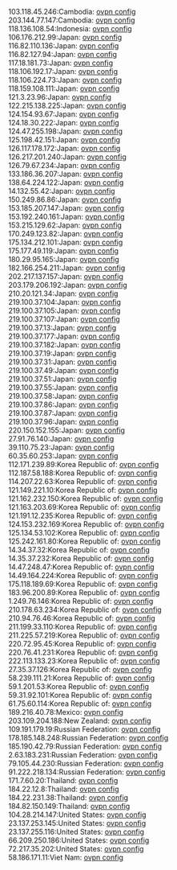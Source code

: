 103.118.45.246:Cambodia: [ovpn config](vpn/103_118_45_246.ovpn)  
203.144.77.147:Cambodia: [ovpn config](vpn/203_144_77_147.ovpn)  
118.136.108.54:Indonesia: [ovpn config](vpn/118_136_108_54.ovpn)  
106.176.212.99:Japan: [ovpn config](vpn/106_176_212_99.ovpn)  
116.82.110.136:Japan: [ovpn config](vpn/116_82_110_136.ovpn)  
116.82.127.94:Japan: [ovpn config](vpn/116_82_127_94.ovpn)  
117.18.181.73:Japan: [ovpn config](vpn/117_18_181_73.ovpn)  
118.106.192.17:Japan: [ovpn config](vpn/118_106_192_17.ovpn)  
118.106.224.73:Japan: [ovpn config](vpn/118_106_224_73.ovpn)  
118.159.108.111:Japan: [ovpn config](vpn/118_159_108_111.ovpn)  
121.3.23.96:Japan: [ovpn config](vpn/121_3_23_96.ovpn)  
122.215.138.225:Japan: [ovpn config](vpn/122_215_138_225.ovpn)  
124.154.93.67:Japan: [ovpn config](vpn/124_154_93_67.ovpn)  
124.18.30.222:Japan: [ovpn config](vpn/124_18_30_222.ovpn)  
124.47.255.198:Japan: [ovpn config](vpn/124_47_255_198.ovpn)  
125.198.42.151:Japan: [ovpn config](vpn/125_198_42_151.ovpn)  
126.117.178.172:Japan: [ovpn config](vpn/126_117_178_172.ovpn)  
126.217.201.240:Japan: [ovpn config](vpn/126_217_201_240.ovpn)  
126.79.67.234:Japan: [ovpn config](vpn/126_79_67_234.ovpn)  
133.186.36.207:Japan: [ovpn config](vpn/133_186_36_207.ovpn)  
138.64.224.122:Japan: [ovpn config](vpn/138_64_224_122.ovpn)  
14.132.55.42:Japan: [ovpn config](vpn/14_132_55_42.ovpn)  
150.249.86.86:Japan: [ovpn config](vpn/150_249_86_86.ovpn)  
153.185.207.147:Japan: [ovpn config](vpn/153_185_207_147.ovpn)  
153.192.240.161:Japan: [ovpn config](vpn/153_192_240_161.ovpn)  
153.215.129.62:Japan: [ovpn config](vpn/153_215_129_62.ovpn)  
170.249.123.82:Japan: [ovpn config](vpn/170_249_123_82.ovpn)  
175.134.212.101:Japan: [ovpn config](vpn/175_134_212_101.ovpn)  
175.177.49.119:Japan: [ovpn config](vpn/175_177_49_119.ovpn)  
180.29.95.165:Japan: [ovpn config](vpn/180_29_95_165.ovpn)  
182.166.254.211:Japan: [ovpn config](vpn/182_166_254_211.ovpn)  
202.217.137.157:Japan: [ovpn config](vpn/202_217_137_157.ovpn)  
203.179.206.192:Japan: [ovpn config](vpn/203_179_206_192.ovpn)  
210.20.121.34:Japan: [ovpn config](vpn/210_20_121_34.ovpn)  
219.100.37.104:Japan: [ovpn config](vpn/219_100_37_104.ovpn)  
219.100.37.105:Japan: [ovpn config](vpn/219_100_37_105.ovpn)  
219.100.37.107:Japan: [ovpn config](vpn/219_100_37_107.ovpn)  
219.100.37.13:Japan: [ovpn config](vpn/219_100_37_13.ovpn)  
219.100.37.177:Japan: [ovpn config](vpn/219_100_37_177.ovpn)  
219.100.37.182:Japan: [ovpn config](vpn/219_100_37_182.ovpn)  
219.100.37.19:Japan: [ovpn config](vpn/219_100_37_19.ovpn)  
219.100.37.31:Japan: [ovpn config](vpn/219_100_37_31.ovpn)  
219.100.37.49:Japan: [ovpn config](vpn/219_100_37_49.ovpn)  
219.100.37.51:Japan: [ovpn config](vpn/219_100_37_51.ovpn)  
219.100.37.55:Japan: [ovpn config](vpn/219_100_37_55.ovpn)  
219.100.37.58:Japan: [ovpn config](vpn/219_100_37_58.ovpn)  
219.100.37.86:Japan: [ovpn config](vpn/219_100_37_86.ovpn)  
219.100.37.87:Japan: [ovpn config](vpn/219_100_37_87.ovpn)  
219.100.37.96:Japan: [ovpn config](vpn/219_100_37_96.ovpn)  
220.150.152.155:Japan: [ovpn config](vpn/220_150_152_155.ovpn)  
27.91.76.140:Japan: [ovpn config](vpn/27_91_76_140.ovpn)  
39.110.75.23:Japan: [ovpn config](vpn/39_110_75_23.ovpn)  
60.35.60.253:Japan: [ovpn config](vpn/60_35_60_253.ovpn)  
112.171.239.89:Korea Republic of: [ovpn config](vpn/112_171_239_89.ovpn)  
112.187.58.188:Korea Republic of: [ovpn config](vpn/112_187_58_188.ovpn)  
114.207.22.63:Korea Republic of: [ovpn config](vpn/114_207_22_63.ovpn)  
121.149.221.10:Korea Republic of: [ovpn config](vpn/121_149_221_10.ovpn)  
121.162.232.150:Korea Republic of: [ovpn config](vpn/121_162_232_150.ovpn)  
121.163.203.69:Korea Republic of: [ovpn config](vpn/121_163_203_69.ovpn)  
121.191.12.235:Korea Republic of: [ovpn config](vpn/121_191_12_235.ovpn)  
124.153.232.169:Korea Republic of: [ovpn config](vpn/124_153_232_169.ovpn)  
125.134.53.102:Korea Republic of: [ovpn config](vpn/125_134_53_102.ovpn)  
125.242.161.80:Korea Republic of: [ovpn config](vpn/125_242_161_80.ovpn)  
14.34.37.32:Korea Republic of: [ovpn config](vpn/14_34_37_32.ovpn)  
14.35.37.232:Korea Republic of: [ovpn config](vpn/14_35_37_232.ovpn)  
14.47.248.47:Korea Republic of: [ovpn config](vpn/14_47_248_47.ovpn)  
14.49.164.224:Korea Republic of: [ovpn config](vpn/14_49_164_224.ovpn)  
175.118.189.69:Korea Republic of: [ovpn config](vpn/175_118_189_69.ovpn)  
183.96.200.89:Korea Republic of: [ovpn config](vpn/183_96_200_89.ovpn)  
1.249.76.146:Korea Republic of: [ovpn config](vpn/1_249_76_146.ovpn)  
210.178.63.234:Korea Republic of: [ovpn config](vpn/210_178_63_234.ovpn)  
210.94.76.46:Korea Republic of: [ovpn config](vpn/210_94_76_46.ovpn)  
211.199.33.110:Korea Republic of: [ovpn config](vpn/211_199_33_110.ovpn)  
211.225.57.219:Korea Republic of: [ovpn config](vpn/211_225_57_219.ovpn)  
220.72.95.45:Korea Republic of: [ovpn config](vpn/220_72_95_45.ovpn)  
220.76.41.231:Korea Republic of: [ovpn config](vpn/220_76_41_231.ovpn)  
222.113.133.23:Korea Republic of: [ovpn config](vpn/222_113_133_23.ovpn)  
27.35.37.126:Korea Republic of: [ovpn config](vpn/27_35_37_126.ovpn)  
58.239.111.21:Korea Republic of: [ovpn config](vpn/58_239_111_21.ovpn)  
59.1.201.53:Korea Republic of: [ovpn config](vpn/59_1_201_53.ovpn)  
59.31.92.101:Korea Republic of: [ovpn config](vpn/59_31_92_101.ovpn)  
61.75.60.114:Korea Republic of: [ovpn config](vpn/61_75_60_114.ovpn)  
189.216.40.78:Mexico: [ovpn config](vpn/189_216_40_78.ovpn)  
203.109.204.188:New Zealand: [ovpn config](vpn/203_109_204_188.ovpn)  
109.191.179.19:Russian Federation: [ovpn config](vpn/109_191_179_19.ovpn)  
178.185.148.248:Russian Federation: [ovpn config](vpn/178_185_148_248.ovpn)  
185.190.42.79:Russian Federation: [ovpn config](vpn/185_190_42_79.ovpn)  
2.63.183.231:Russian Federation: [ovpn config](vpn/2_63_183_231.ovpn)  
79.105.44.230:Russian Federation: [ovpn config](vpn/79_105_44_230.ovpn)  
91.222.218.134:Russian Federation: [ovpn config](vpn/91_222_218_134.ovpn)  
171.7.60.20:Thailand: [ovpn config](vpn/171_7_60_20.ovpn)  
184.22.12.8:Thailand: [ovpn config](vpn/184_22_12_8.ovpn)  
184.22.231.38:Thailand: [ovpn config](vpn/184_22_231_38.ovpn)  
184.82.150.149:Thailand: [ovpn config](vpn/184_82_150_149.ovpn)  
104.28.214.147:United States: [ovpn config](vpn/104_28_214_147.ovpn)  
23.137.253.145:United States: [ovpn config](vpn/23_137_253_145.ovpn)  
23.137.255.116:United States: [ovpn config](vpn/23_137_255_116.ovpn)  
66.209.250.186:United States: [ovpn config](vpn/66_209_250_186.ovpn)  
72.217.35.202:United States: [ovpn config](vpn/72_217_35_202.ovpn)  
58.186.171.11:Viet Nam: [ovpn config](vpn/58_186_171_11.ovpn)  
